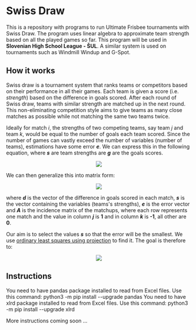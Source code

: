 # Swiss Draw

This is a repository with programs to run Ultimate Frisbee tournaments with Swiss Draw. The program uses linear algebra to approximate team strength based on all the played games so far. This program will be used in <b>Slovenian High School League - ŠUL</b>. A similar system is used on tournaments such as Windmill Windup and G-Spot.

## How it works

Swiss draw is a tournament system that ranks teams or competitors based on their performance in all their games. Each team is given a score (i.e. *strength*) based on the difference in goals scored. After each round of Swiss draw, teams with similar strength are matched up in the next round. This non-eliminating competition style aims to give teams as many close matches as possible while not matching the same two teams twice.

Ideally for match *i*, the strengths of two competing teams, say team *j* and team *k*, would be equal to the number of goals each team scored. Since the number of games can vastly exceed the number of variables (number of teams), estimations have some error ***e***. We can express this in the following equation, where ***s*** are team strengths are ***g*** are the goals scores.

<p align="center">
  <img src="https://imgur.com/r4Ge9e1.png"><!--(g_{j}-g_{k}) = (s_{j}-s_{k}) + e_{i}-->
</p>

We can then generalize this into matrix form:

<p align="center">
  <img src="https://imgur.com/sBpS4rC.png"><!--d = As + \varepsilon -->
</p>

where ***d*** is the vector of the difference in goals scored in each match, ***s*** is the vector containing the variables (teams's strengths), ***e*** is the error vector and ***A*** is the incidence matrix of the matchups, where each row represents one match and the value in column ***j*** is **1** and in column ***k*** is **-1**, all other are **0**.

Our aim is to select the values ***s*** so that the error will be the smallest. We use [ordinary least squares using projection](https://en.wikipedia.org/wiki/Ordinary_least_squares#Projection) to find it. The goal is therefore to:

<p align="center">
  <img src="https://imgur.com/iGg50r2.png"><!--min \left \|d -As  \right \|^{2}-->
</p>

## Instructions

You need to have pandas package installed to read from Excel files. Use this command: python3 -m pip install --upgrade pandas
You need to have xlrd package installed to read from Excel files. Use this command: python3 -m pip install --upgrade xlrd

More instructions coming soon ...
